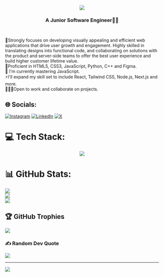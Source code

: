 <h1 align="center">
    <img src="https://readme-typing-svg.herokuapp.com/?font=Righteous&size=35&center=true&vCenter=true&width=500&height=70&duration=4000&lines=Hi+There!+👋;+I'm+Atabisa+Williams!;" />
</h1>

<h3 align="center">A Junior Software Engineer👨‍💻</h3>
<br/>

🚀Strongly focuses on developing visually appealing and efficient web applications that drive user growth and engagement. Highly skilled in translating designs into functional code, and collaborating on solutions with the product and server-side teams to offer the best user experience and build higher customer lifetime value.<br>🎊Proficient in HTML5, CSS3, JavaScript, Python, C++ and Figma.<br>🎇 I'm currently mastering JavaScript.<br>⚡I'll expand my skill set to include React, Tailwind CSS, Node.js, Next.js and more.<br>👨🏾‍💻Open to work and collaborate on projects.

## 🌐 Socials:

[![Instagram](https://img.shields.io/badge/Instagram-%23E4405F.svg?logo=Instagram&logoColor=white)](https://instagram.com/https://www.instagram.com/atabisawilliams) [![LinkedIn](https://img.shields.io/badge/LinkedIn-%230077B5.svg?logo=linkedin&logoColor=white)](https://linkedin.com/in/https://www.linkedin.com/in/atabisawilliams) [![X](https://img.shields.io/badge/X-black.svg?logo=X&logoColor=white)](https://x.com/https://x.com/AtabisaWilliams)

# 💻 Tech Stack:

<div align="center">
    <img src="https://skillicons.dev/icons?i=html,css,javascript,react,tailwind,nodejs,nextjs,python,vscode,git,github,figma" />
<br>
</div>

# 📊 GitHub Stats:

![](https://github-readme-stats.vercel.app/api?username=willzcode&theme=dark&hide_border=false&include_all_commits=false&count_private=true)<br/>
![](https://github-readme-streak-stats.herokuapp.com/?user=willzcode&theme=dark&hide_border=false)<br/>
![](https://github-readme-stats.vercel.app/api/top-langs/?username=willzcode&theme=dark&hide_border=false&include_all_commits=false&count_private=true&layout=compact)

## 🏆 GitHub Trophies

![](https://github-profile-trophy.vercel.app/?username=willzcode&theme=radical&no-frame=false&no-bg=true&margin-w=4)

### ✍️ Random Dev Quote

![](https://quotes-github-readme.vercel.app/api?type=horizontal&theme=radical)

---

[![](https://visitcount.itsvg.in/api?id=willzcode&icon=0&color=0)](https://visitcount.itsvg.in)
